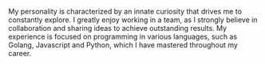 My personality is characterized by an innate curiosity that drives me to constantly explore. I greatly enjoy working in a team, as I strongly believe in collaboration and sharing ideas to achieve outstanding results. My experience is focused on programming in various languages, such as Golang, Javascript and Python, which I have mastered throughout my career.


<!--
**LuisGerardoDC/LuisGerardoDC** is a ✨ _special_ ✨ repository because its `README.md` (this file) appears on your GitHub profile.

- 🔭 I’m currently working on ...
- 🌱 I’m currently learning ...
- 👯 I’m looking to collaborate on ...
- 🤔 I’m looking for help with ...
- 💬 Ask me about ...
- 📫 How to reach me: ...
- 😄 Pronouns: ...
- ⚡ Fun fact: ...
-->
